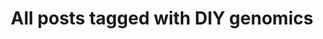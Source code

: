 ---
layout: tag
title: "All posts tagged with DIY genomics"
permalink: /weblog/tags/diy-genomics/
taxonomy: DIY genomics
---